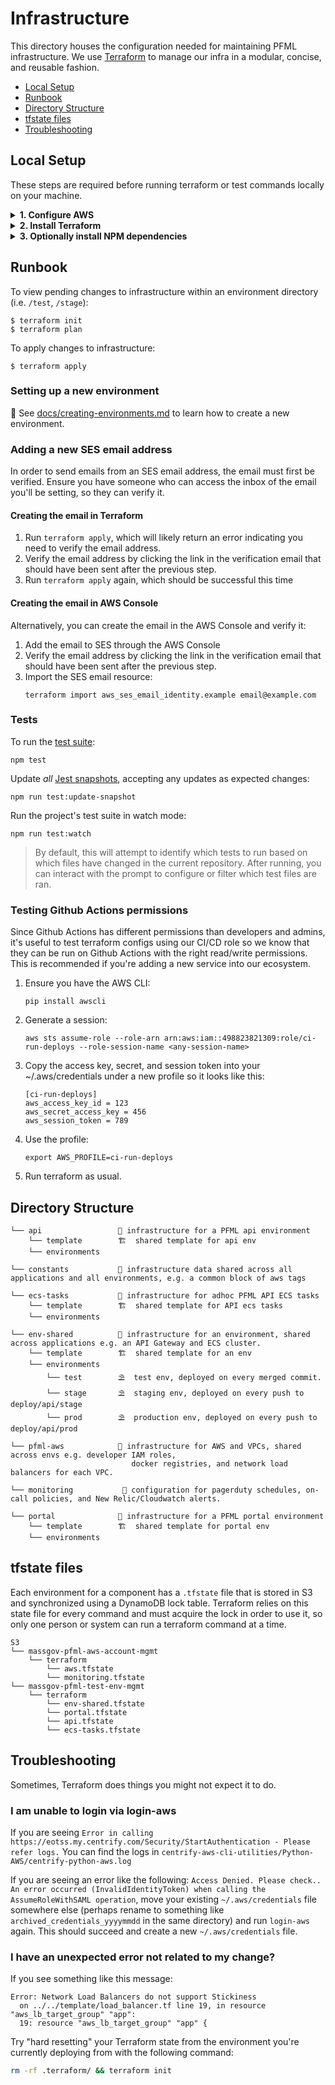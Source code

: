 # Infrastructure

This directory houses the configuration needed for maintaining PFML infrastructure.
We use [Terraform](https://terraform.io) to manage our infra in a modular, concise, and reusable fashion.

- [Local Setup](#local-setup)
- [Runbook](#runbook)
- [Directory Structure](#directory-structure)
- [tfstate files](#tfstate-files)
- [Troubleshooting](#troubleshooting)

## Local Setup

These steps are required before running terraform or test commands locally on your machine.

<details>
<summary><b>1. Configure AWS</b></summary>
<p>

Since we manage AWS resources using Terraform, AWS credentials are needed to run terraform commands.

#### EOTSS/PFML AWS Account

For the EOTSS-provided PFML account, access to the AWS CLI is federated by Centrify.
To work with this, Centrify has a python CLI tool for logging in and generating AWS access keys.

PFML has a wrapper command around this CLI tool. By default, we install it as `login-aws`, but you can provide your own when prompted.

First, make sure you have some sort of python3 environment.
If not, the easiest way to do this is with [pyenv](https://github.com/pyenv/pyenv) or [asdf](https://asdf-vm.com/#/).

```
# For OSX
brew install pyenv
echo 'eval "$(pyenv init -)"' >> ~/.bash_profile (or .zshrc, etc.)
source ~/.bash_profile
pyenv install 3.8.2
```

Install the required libraries:

```
pip install requests boto3 colorama
```

Then install PFML's CLI wrapper with the following script:

```sh
../bin/centrify/install-centrify-aws-cli.sh INSTALL_LOCATION
```

Since this pulls down a git repository, it is recommended that the installation location you provide is your general git home, if you have one. In other words, the dir that `pfml/` lives in. For example, if `pfml` lives in `/git`:

```sh
../bin/centrify/install-centrify-aws-cli.sh ~/code/git
```

Once it is installed, you can run the login-aws command to generate a 1-hour AWS access key. You can look up your AWS role (AWS-498823821309-NonPROD-Admins, AWS-498823821309-ViewOnly) through the web interface:

```sh
login-aws
```

<details>
<summary>Example login for Infrastructure-Admin_profile. </summary>
<p>
    
```
Logfile - centrify-python-aws.log
Please enter your username : kevin.yeh
Password :
OATH OTP Client :
Select the aws app to login. Type 'quit' or 'q' to exit
1 : EOLWD - PFML | aad65420-6a79-412a-9aa1-587c1091d194
Calling app with key : aad65420-6a79-412a-9aa1-587c1091d194
--------------------------------------------------------------------------------

Select a role to login. Choose one role at a time. This
selection might be displayed multiple times to facilitate
multiple profile creations.
Type 'q' to exit.

Please choose the role you would like to assume -
1: arn:aws:iam::498823821309:role/AWS-498823821309-CloudOps-Engineer
Selecting above role.
You Chose :  arn:aws:iam::498823821309:role/AWS-498823821309-CloudOps-Engineer
Your SAML Provider :  arn:aws:iam::498823821309:saml-provider/Centrify
home = /Users/kyeah
Display Name : EOLWD - PFML

--------------------------------------------------------------------------------
Your profile is created. It will expire at 2020-04-03 15:30:35+00:00
Use --profile AWS-498823821309-Infrastructure-Admin_profile for the commands
Example -
aws s3 ls --profile AWS-498823821309-Infrastructure-Admin_profile
--------------------------------------------------------------------------------

AWS_PROFILE is currently: default. Run the following command to set it:
export AWS_PROFILE=AWS-498823821309-Infrastructure-Admin_profile
```
</p>
</details>


If you have multiple roles in AWS, you may encounter a prompt to choose between the roles. This prompt will continue prompting you for a role choice even after you have entered it. It does not exit on its own so you will have to command interrupt (ctrl-c) out of the process. 

For convenience, it is recommended that you export AWS_PROFILE or set an alias
in your startup script to easily set/select the profile in any shell.

```sh
#.zshrc
export AWS_PROFILE=AWS-498823821309-Infrastructure-Admin_profile
```

or

```sh
alias aws-eotss="export AWS_PROFILE=AWS-498823821309-Infrastructure-Admin_profile"
```

Note that this role will be different for full-access roles, e.g.

```sh
export AWS_PROFILE=AWS-498823821309-CloudOps-Engineer_profile
```

</p>
</details>

<details>
<summary><b>2. Install Terraform</b></summary>
<p>

Refer to the root-level [README](../README.md) for instructions on installing terraform.

</p>
</details>

<details>
<summary><b>3. Optionally install NPM dependencies</b></summary>
<p>

To locally run tests, you'll also need to run the following with `infra/` as the working directory:

```
npm install
```

</p>
</details>

## Runbook

To view pending changes to infrastructure within an environment directory (i.e. `/test`, `/stage`):

```
$ terraform init
$ terraform plan
```

To apply changes to infrastructure:

```
$ terraform apply
```

### Setting up a new environment

🔗 See [docs/creating-environments.md](../docs/creating-environments.md) to learn how to create a new environment.

### Adding a new SES email address

In order to send emails from an SES email address, the email must first be verified.
Ensure you have someone who can access the inbox of the email you'll be setting, so they can verify it.

#### Creating the email in Terraform

1. Run `terraform apply`, which will likely return an error indicating you need to verify the email address.
1. Verify the email address by clicking the link in the verification email that should have been sent after the previous step.
1. Run `terraform apply` again, which should be successful this time

#### Creating the email in AWS Console

Alternatively, you can create the email in the AWS Console and verify it:

1. Add the email to SES through the AWS Console
1. Verify the email address by clicking the link in the verification email that should have been sent after the previous step.
1. Import the SES email resource:
    ```
    terraform import aws_ses_email_identity.example email@example.com
    ```

### Tests

To run the [test suite](../docs/tests.md):

```
npm test
```

Update _all_ [Jest snapshots](../docs/tests.md#Snapshot%20tests), accepting any updates as expected changes:

```
npm run test:update-snapshot
```

Run the project's test suite in watch mode:

```
npm run test:watch
```

> By default, this will attempt to identify which tests to run based on which files have changed in the current repository. After running, you can interact with the prompt to configure or filter which test files are ran.

### Testing Github Actions permissions

Since Github Actions has different permissions than developers and admins, it's useful to test terraform configs using our CI/CD role so we know
that they can be run on Github Actions with the right read/write permissions. This is recommended if you're adding a new service into our ecosystem.

1. Ensure you have the AWS CLI:

   ```
   pip install awscli
   ```

2. Generate a session:

   ```
   aws sts assume-role --role-arn arn:aws:iam::498823821309:role/ci-run-deploys --role-session-name <any-session-name>
   ```

3. Copy the access key, secret, and session token into your ~/.aws/credentials under a new profile so it looks like this:

   ```
   [ci-run-deploys]
   aws_access_key_id = 123
   aws_secret_access_key = 456
   aws_session_token = 789
   ```

4. Use the profile:

   ```
   export AWS_PROFILE=ci-run-deploys
   ```

5. Run terraform as usual.

## Directory Structure

```
└── api                 🏡 infrastructure for a PFML api environment
    └── template        🏗  shared template for api env
    └── environments

└── constants           🏡 infrastructure data shared across all applications and all environments, e.g. a common block of aws tags

└── ecs-tasks           🏡 infrastructure for adhoc PFML API ECS tasks
    └── template        🏗  shared template for API ecs tasks
    └── environments

└── env-shared          🏡 infrastructure for an environment, shared across applications e.g. an API Gateway and ECS cluster.
    └── template        🏗  shared template for an env
    └── environments
        └── test        ⛱  test env, deployed on every merged commit.
        └── stage       ⛱  staging env, deployed on every push to deploy/api/stage
        └── prod        ⛱  production env, deployed on every push to deploy/api/prod

└── pfml-aws            🏡 infrastructure for AWS and VPCs, shared across envs e.g. developer IAM roles,
                           docker registries, and network load balancers for each VPC.

└── monitoring           🏡 configuration for pagerduty schedules, on-call policies, and New Relic/Cloudwatch alerts.

└── portal              🏡 infrastructure for a PFML portal environment
    └── template        🏗  shared template for portal env
    └── environments

```

## tfstate files

Each environment for a component has a `.tfstate` file that is stored in S3 and synchronized using a DynamoDB lock table.
Terraform relies on this state file for every command and must acquire the lock in order to use it, so only one person or system can run a terraform command at a time.

```
S3
└── massgov-pfml-aws-account-mgmt
    └── terraform
        └── aws.tfstate
        └── monitoring.tfstate
└── massgov-pfml-test-env-mgmt
    └── terraform
        └── env-shared.tfstate
        └── portal.tfstate
        └── api.tfstate
        └── ecs-tasks.tfstate
```

## Troubleshooting

Sometimes, Terraform does things you might not expect it to do.

### I am unable to login via login-aws

If you are seeing `Error in calling https://eotss.my.centrify.com/Security/StartAuthentication - Please refer logs.` You can find the logs in `centrify-aws-cli-utilities/Python-AWS/centrify-python-aws.log`

If you are seeing an error like the following: `Access Denied. Please check.. An error occurred (InvalidIdentityToken) when calling the AssumeRoleWithSAML operation`, move your existing `~/.aws/credentials` file somewhere else (perhaps rename to something like `archived_credentials_yyyymmdd` in the same directory) and run `login-aws` again. This should succeed and create a new `~/.aws/credentials` file.

### I have an unexpected error not related to my change?

If you see something like this message:

```
Error: Network Load Balancers do not support Stickiness
  on ../../template/load_balancer.tf line 19, in resource "aws_lb_target_group" "app":
  19: resource "aws_lb_target_group" "app" {
```

Try "hard resetting" your Terraform state from the environment you're currently deploying from with the following command:
```bash
rm -rf .terraform/ && terraform init
```
